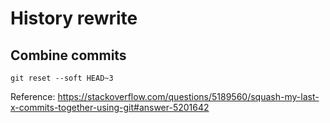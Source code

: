 # History rewrite

## Combine commits

```shell
git reset --soft HEAD~3
```

Reference: https://stackoverflow.com/questions/5189560/squash-my-last-x-commits-together-using-git#answer-5201642
